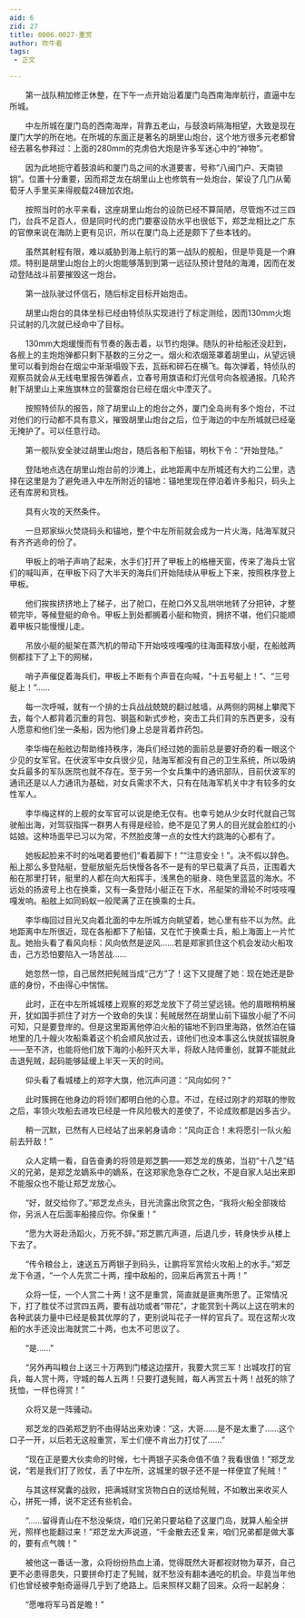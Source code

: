 ```yaml
---
aid: 6
zid: 27
title: 0006.0027-重赏
author: 吹牛者
tags: 
 - 正文

---
```




　　第一战队稍加修正休整，在下午一点开始沿着厦门岛西南海岸航行，直逼中左所城。

　　中左所城在厦门岛的西南海岸，背靠五老山，与鼓浪屿隔海相望，大致是现在厦门大学的所在地。在所城的东面正是著名的胡里山炮台，这个地方很多元老都曾经去慕名参拜过：上面的280mm的克虏伯大炮是许多军迷心中的“神物”。

　　因为此地扼守着鼓浪屿和厦门岛之间的水道要害，号称“八闽门户、天南锁钥”。位置十分重要，因而郑芝龙在胡里山上也修筑有一处炮台，架设了几门从葡萄牙人手里买来得舰载24磅加农炮。

　　按照当时的水平来看，这座胡里山炮台的设防已经不算简陋，尽管炮不过三四门，台兵不足百人，但是同时代的虎门要塞设防水平也很低下，郑芝龙相比之广东的官僚来说在海防上更有见识，所以在厦门岛上还是颇下了些本钱的。

　　虽然其射程有限，难以威胁到海上航行的第一战队的舰船，但是毕竟是一个麻烦。特别是胡里山炮台上的火炮能够落到到第一远征队预计登陆的海滩，因而在发动登陆战斗前要摧毁这一炮台。

　　第一战队驶过怀信石，随后标定目标开始炮击。

　　胡里山炮台的具体坐标已经由特侦队实现进行了标定测绘，因而130mm火炮只试射的几次就已经命中了目标。

　　130mm大炮缓慢而有节奏的轰击着，以节约炮弹。随队的补给船还没赶到，各舰上的主炮炮弹都只剩下基数的三分之一。烟火和浓烟笼罩着胡里山，从望远镜里可以看到炮台在烟尘中渐渐塌毁下去，瓦砾和碎石在横飞。每次弹着，特侦队的观察员就会从无线电里报告弹着点，立春号用旗语和灯光信号向各舰通报。几轮齐射下胡里山上来旌旗林立的营寨炮台已经在烟火中湮灭了。

　　按照特侦队的报告，除了胡里山上的炮台之外，厦门全岛尚有多个炮台，不过对他们的行动都不具有意义，摧毁胡里山炮台之后，位于海边的中左所城就已经毫无掩护了。可以任意行动。

　　第一舰队安全驶过胡里山炮台，随后各船下船锚，明秋下令：“开始登陆。”

　　登陆地点选在胡里山炮台前的沙滩上，此地距离中左所城还有大约二公里，选择在这里是为了避免进入中左所附近的锚地：锚地里现在停泊着许多船只，码头上还有库房和货栈。

　　具有火攻的天然条件。

　　一旦郑家纵火焚烧码头和锚地，整个中左所前就会成为一片火海，陆海军就只有齐齐逃命的份了。

　　甲板上的哨子声响了起来，水手们打开了甲板上的格栅天窗，传来了海兵士官们的喊叫声，在甲板下闷了大半天的海兵们开始陆续从甲板上下来，按照秩序登上甲板。

　　他们挨挨挤挤地上了梯子，出了舱口，在舱口外又乱哄哄地转了分把钟，才整顿完毕，等候登艇的命令。甲板上到处都搁着小艇和物资，拥挤不堪，他们只能顺着甲板只能慢慢儿走。

　　吊放小艇的艇架在蒸汽机的带动下开始吱吱嘎嘎的往海面释放小艇，在船舷两侧都挂下了上下的网梯，

　　哨子声催促着海兵们，甲板上不断有个声音在向喊，“十五号艇上！”、“三号艇上！”……

　　每一次呼喊，就有一个排的士兵战战兢兢的翻过舷墙，从两侧的网梯上攀爬下去，每个人都背着沉重的背包、钢盔和新式步枪，突击工兵们背的东西更多，没有人愿意和他们坐一条船，因为他们身上总是背着炸药包。

　　李华梅在船舷边帮助维持秩序，海兵们经过她的面前总是要好奇的看一眼这个少见的女军官。在伏波军中女兵很少见，陆海军都没有自己的卫生系统，所以吸纳女兵最多的军队医院也就不存在。至于另一个女兵集中的通讯部队，目前伏波军的通讯还是以人力通讯为基础，对女兵需求不大，只有在陆海军机关中才有较多的女性军人。

　　李华梅这样的上舰的女军官可以说是绝无仅有。也幸亏她从少女时代就自己驾驶船出海，对驾驭指挥一群男人有得是经验，绝不是见了男人的目光就会脸红的小姑娘。这种场面早已习以为常，不然脸皮薄一点的女性大约跳海的心都有了。

　　她板起脸来不时的吆喝着要他们“看着脚下！”“注意安全！”。决不假以辞色。船上那么多登陆艇，登艇放艇先后快慢各各不一是有的早已载满了兵员，正围着大船在那里打转，艇里的人都在向大船挥手，浅黑色的艇身、晓色里蓝蓝的海水。不远处的扬波号上也在换乘，又有一条登陆小艇正在下水，吊艇架的滑轮不时吱吱嘎嘎发响。船舷上如同蚂蚁一般爬满了正在换乘的士兵。

　　李华梅回过目光又向着北面的中左所城方向眺望着，她心里有些不以为然。此地距离中左所很近，现在各船都下了船锚，又在忙于换乘士兵，船上海面上一片忙乱。她抬头看了看风向标：风向依然是逆风……若是郑家抓住这个机会发动火船攻击，己方恐怕要陷入一场苦战……

　　她忽然一惊，自己居然把髡贼当成“己方”了！这下又提醒了她：现在她还是卧底的身份，不由得心中惴惴。

　　此时，正在中左所城城楼上观察的郑芝龙放下了荷兰望远镜。他的眉眼稍稍展开，犹如国手抓住了对方一个致命的失误：髡贼居然在胡里山前下锚放小艇了不问可知，只是要登岸的。但是这里距离他停泊火船的锚地不到四里海路，依然泊在锚地里的几十艘火攻船乘着这个机会顺风放过去，谅他们也没本事这么快就拔锚脱身——至不济，也能将他们放下海的小船歼灭大半，将敌人陆师重创，就算不能就此击退髡贼，起码能够延缓上半天一天的时间。

　　仰头看了看城楼上的郑字大旗，他沉声问道：“风向如何？”

　　此时簇拥在他身边的将领们都明白他的心意。不过，在经过刚才的郑联的惨败之后，率领火攻船去进攻已经是一件风险极大的差使了，不论成败都是凶多吉少。

　　稍一沉默，已然有人已经站了出来躬身请命：“风向正合！末将愿引一队火船前去歼敌！”

　　众人定睛一看，自告奋勇的将领是郑芝鹏——郑芝龙的族弟，当初“十八芝”结义的兄弟，是郑芝龙嫡系中的嫡系，在这郑家危急存亡之秋，不是自家人站出来即不能服众也不能让郑芝龙放心。

　　“好，就交给你了。”郑芝龙点头，目光流露出欣赏之色，“我将火船全部拨给你，另派人在后面率船接应你。你保重！”

　　“愿为大哥赴汤蹈火，万死不辞。”郑芝鹏亢声道，后退几步，转身快步从楼上下去了。

　　“传令粮台上，速送五万两银子到码头，让鹏将军赏给火攻船上的水手。”郑芝龙下令道，“一个人先赏二十两，撞中敌船的，回来后再赏五十两！”

　　众将一怔，一个人赏二十两！这不是重赏，简直就是匪夷所思了。正常情况下，打了胜仗不过赏四五两，要有战功或者“带花”，才能赏到十两以上这在明末的各种武装力量中已经是极其优厚的了，更别说叫花子一样的官兵了。现在这帮火攻船的水手还没出海就赏二十两，也太不可思议了。

　　“是……”

　　“另外再叫粮台上送三十万两到门楼这边摆开，我要大赏三军！出城攻打的官兵，每人赏十两，守城的每人五两！只要打退髡贼，每人再赏五十两！战死的除了抚恤，一样也得赏！”

　　众将又是一阵骚动。

　　郑芝龙的四弟郑芝豹不由得站出来劝谏：“这，大哥……是不是太重了……这个口子一开，以后若无这般重赏，军士们便不肯出力打仗了……”

　　“现在正是要大伙卖命的时候，七十两银子买条命值不值？我看很值！”郑芝龙说，“若是我们打了败仗，丢了中左所，这城里的银子还不是一样便宜了髡贼！”

　　与其这样窝囊的战败，把满城财宝货物白白的送给髡贼，不如散出来收买人心，拼死一搏，说不定还有些机会。

　　“……留得青山在不愁没柴烧，咱们兄弟只要站稳了这厦门岛，就算人船全拼光，照样也能翻过来！”郑芝龙大声说道，“千金散去还复来，咱们兄弟都是做大事的，要有点气魄！”

　　被他这一番话一激，众将纷纷热血上涌，觉得既然大哥都视财物为草芥，自己更不必患得患失，只要拼命打走了髡贼，就不愁没有翻本通吃的机会。毕竟当年他们也曾经被李魁奇逼得几乎到了绝路上。后来照样又翻了回来。众将一起躬身：

　　“愿唯将军马首是瞻！”


